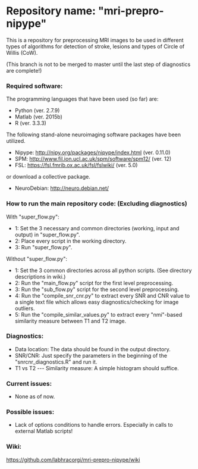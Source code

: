# Repository name: "mri-prepro-nipype"
This is a repository for preprocessing MRI images to be used in different types of algorithms for detection of stroke, lesions and types of Circle of Willis (CoW).

(This branch is not to be merged to master until the last step of diagnostics are complete!)

### Required software:
The programming languages that have been used (so far) are:
- Python (ver. 2.7.9)
- Matlab (ver. 2015b)
- R (ver. 3.3.3)


The following stand-alone neuroimaging software packages have been utilized.
- Nipype: http://nipy.org/packages/nipype/index.html (ver. 0.11.0)
- SPM: http://www.fil.ion.ucl.ac.uk/spm/software/spm12/ (ver. 12)
- FSL: https://fsl.fmrib.ox.ac.uk/fsl/fslwiki/ (ver. 5.0)

or download a collective package.
- NeuroDebian: http://neuro.debian.net/




### How to run the main repository code: (Excluding diagnostics)
With "super_flow.py":
- 1: Set the 3 necessary and common directories (working, input and output) in "super_flow.py".
- 2: Place every script in the working directory.
- 3: Run "super_flow.py".

Without "super_flow.py":
- 1: Set the 3 common directories across all python scripts. (See directory descriptions in wiki.)
- 2: Run the "main_flow.py" script for the first level preprocessing.
- 3: Run the "sub_flow.py" script for the second level preprocessing.
- 4: Run the "compile_snr_cnr.py" to extract every SNR and CNR value to a single text file which allows easy diagnostics/checking for image outliers.
- 5: Run the "compile_similar_values.py" to extract every "nmi"-based similarity measure between T1 and T2 image.

### Diagnostics:
- Data location: The data should be found in the output directory.
- SNR/CNR: Just specify the parameters in the beginning of the "snrcnr_diagnostics.R" and run it.
- T1 vs T2 --- Similarity measure: A simple histogram should suffice.

### Current issues:
- None as of now.

### Possible issues:
- Lack of options conditions to handle errors. Especially in calls to external Matlab scripts!

### Wiki:
https://github.com/labhracorgi/mri-prepro-nipype/wiki

